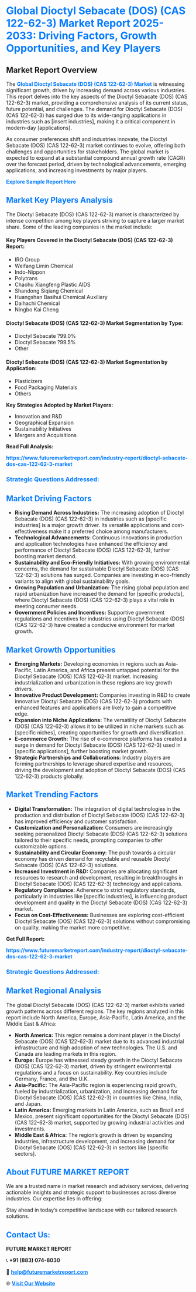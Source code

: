 <h1 style="color: #007BFF;">Global Dioctyl Sebacate (DOS) (CAS 122-62-3) Market Report 2025-2033: Driving Factors, Growth Opportunities, and Key Players</h1>

<section id="overview">
<h2>Market Report Overview</h2>
<p>The <a href="https://www.futuremarketreport.com/industry-report/dioctyl-sebacate-dos-cas-122-62-3-market" style="color: #007BFF; text-decoration: none;"><strong>Global Dioctyl Sebacate (DOS) (CAS 122-62-3) Market</strong></a> is witnessing significant growth, driven by increasing demand across various industries. This report delves into the key aspects of the Dioctyl Sebacate (DOS) (CAS 122-62-3) market, providing a comprehensive analysis of its current status, future potential, and challenges. The demand for Dioctyl Sebacate (DOS) (CAS 122-62-3) has surged due to its wide-ranging applications in industries such as [insert industries], making it a critical component in modern-day [applications].</p>
<p>As consumer preferences shift and industries innovate, the Dioctyl Sebacate (DOS) (CAS 122-62-3) market continues to evolve, offering both challenges and opportunities for stakeholders. The global market is expected to expand at a substantial compound annual growth rate (CAGR) over the forecast period, driven by technological advancements, emerging applications, and increasing investments by major players.</p>
</section>

<section id="overview">
<p><a href="https://www.futuremarketreport.com/request-sample/reportId=83733" style="color: #007BFF; text-decoration: none;"><strong>Explore Sample Report Here</strong></a></p>
</section>

<section id="key-players">
<h2 style="color: #007BFF;">Market Key Players Analysis</h2>
<p>The Dioctyl Sebacate (DOS) (CAS 122-62-3) market is characterized by intense competition among key players striving to capture a larger market share. Some of the leading companies in the market include:</p>
<h4>Key Players Covered in the Dioctyl Sebacate (DOS) (CAS 122-62-3) Report:</h4>
<ul><li>IRO Group</li><li>Weifang Limin Chemical</li><li>Indo-Nippon</li><li>Polytrans</li><li>Chaohu Xiangfeng Plastic AIDS</li><li>Shandong Siqiang Chemical</li><li>Huangshan Basihui Chemical Auxiliary</li><li>Daihachi Chemical</li><li>Ningbo Kai Cheng</li></ul>
<h4>Dioctyl Sebacate (DOS) (CAS 122-62-3) Market Segmentation by Type:</h4>
<ul><li>Dioctyl Sebacate ?99.0%</li><li>Dioctyl Sebacate ?99.5%</li><li>Other</li></ul>

<h4>Dioctyl Sebacate (DOS) (CAS 122-62-3) Market Segmentation by Application:</h4>
<ul><li>Plasticizers</li><li>Food Packaging Materials</li><li>Others</li></ul>
<p><strong>Key Strategies Adopted by Market Players:</strong></p>
<ul>
<li>Innovation and R&D</li>
<li>Geographical Expansion</li>
<li>Sustainability Initiatives</li>
<li>Mergers and Acquisitions</li>
</ul>
</section>

<section>
<p><strong>Read Full Analysis: </strong></p><a href="https://www.futuremarketreport.com/industry-report/dioctyl-sebacate-dos-cas-122-62-3-market" style="color: #007BFF; text-decoration: none;"><strong>https://www.futuremarketreport.com/industry-report/dioctyl-sebacate-dos-cas-122-62-3-market</strong></a>
<h3 style="color: #007BFF;">Strategic Questions Addressed:</h3>
</section>

<section id="driving-factors">
<h2 style="color: #007BFF;">Market Driving Factors</h2>
<ul>
<li><strong>Rising Demand Across Industries:</strong> The increasing adoption of Dioctyl Sebacate (DOS) (CAS 122-62-3) in industries such as [specific industries] is a major growth driver. Its versatile applications and cost-effectiveness make it a preferred choice among manufacturers.</li>
<li><strong>Technological Advancements:</strong> Continuous innovations in production and application technologies have enhanced the efficiency and performance of Dioctyl Sebacate (DOS) (CAS 122-62-3), further boosting market demand.</li>
<li><strong>Sustainability and Eco-Friendly Initiatives:</strong> With growing environmental concerns, the demand for sustainable Dioctyl Sebacate (DOS) (CAS 122-62-3) solutions has surged. Companies are investing in eco-friendly variants to align with global sustainability goals.</li>
<li><strong>Growing Population and Urbanization:</strong> The rising global population and rapid urbanization have increased the demand for [specific products], where Dioctyl Sebacate (DOS) (CAS 122-62-3) plays a vital role in meeting consumer needs.</li>
<li><strong>Government Policies and Incentives:</strong> Supportive government regulations and incentives for industries using Dioctyl Sebacate (DOS) (CAS 122-62-3) have created a conducive environment for market growth.</li>
</ul>
</section>

<section id="growth-opportunities">
<h2 style="color: #007BFF;">Market Growth Opportunities</h2>
<ul>
<li><strong>Emerging Markets:</strong> Developing economies in regions such as Asia-Pacific, Latin America, and Africa present untapped potential for the Dioctyl Sebacate (DOS) (CAS 122-62-3) market. Increasing industrialization and urbanization in these regions are key growth drivers.</li>
<li><strong>Innovative Product Development:</strong> Companies investing in R&D to create innovative Dioctyl Sebacate (DOS) (CAS 122-62-3) products with enhanced features and applications are likely to gain a competitive edge.</li>
<li><strong>Expansion into Niche Applications:</strong> The versatility of Dioctyl Sebacate (DOS) (CAS 122-62-3) allows it to be utilized in niche markets such as [specific niches], creating opportunities for growth and diversification.</li>
<li><strong>E-commerce Growth:</strong> The rise of e-commerce platforms has created a surge in demand for Dioctyl Sebacate (DOS) (CAS 122-62-3) used in [specific applications], further boosting market growth.</li>
<li><strong>Strategic Partnerships and Collaborations:</strong> Industry players are forming partnerships to leverage shared expertise and resources, driving the development and adoption of Dioctyl Sebacate (DOS) (CAS 122-62-3) products globally.</li>
</ul>
</section>

<section id="trending-factors">
<h2 style="color: #007BFF;">Market Trending Factors</h2>
<ul>
<li><strong>Digital Transformation:</strong> The integration of digital technologies in the production and distribution of Dioctyl Sebacate (DOS) (CAS 122-62-3) has improved efficiency and customer satisfaction.</li>
<li><strong>Customization and Personalization:</strong> Consumers are increasingly seeking personalized Dioctyl Sebacate (DOS) (CAS 122-62-3) solutions tailored to their specific needs, prompting companies to offer customizable options.</li>
<li><strong>Sustainability and Circular Economy:</strong> The push towards a circular economy has driven demand for recyclable and reusable Dioctyl Sebacate (DOS) (CAS 122-62-3) solutions.</li>
<li><strong>Increased Investment in R&D:</strong> Companies are allocating significant resources to research and development, resulting in breakthroughs in Dioctyl Sebacate (DOS) (CAS 122-62-3) technology and applications.</li>
<li><strong>Regulatory Compliance:</strong> Adherence to strict regulatory standards, particularly in industries like [specific industries], is influencing product development and quality in the Dioctyl Sebacate (DOS) (CAS 122-62-3) market.</li>
<li><strong>Focus on Cost-Effectiveness:</strong> Businesses are exploring cost-efficient Dioctyl Sebacate (DOS) (CAS 122-62-3) solutions without compromising on quality, making the market more competitive.</li>
</ul>
</section>

<section>
<p><strong>Get Full Report: </strong></p><a href="https://www.futuremarketreport.com/industry-report/dioctyl-sebacate-dos-cas-122-62-3-market" style="color: #007BFF; text-decoration: none;"><strong>https://www.futuremarketreport.com/industry-report/dioctyl-sebacate-dos-cas-122-62-3-market</strong></a>
<h3 style="color: #007BFF;">Strategic Questions Addressed:</h3>
</section>


<section id="regional-analysis">
<h2 style="color: #007BFF;">Market Regional Analysis</h2>
<p>The global Dioctyl Sebacate (DOS) (CAS 122-62-3) market exhibits varied growth patterns across different regions. The key regions analyzed in this report include North America, Europe, Asia-Pacific, Latin America, and the Middle East & Africa:</p>
<ul>
<li><strong>North America:</strong> This region remains a dominant player in the Dioctyl Sebacate (DOS) (CAS 122-62-3) market due to its advanced industrial infrastructure and high adoption of new technologies. The U.S. and Canada are leading markets in this region.</li>
<li><strong>Europe:</strong> Europe has witnessed steady growth in the Dioctyl Sebacate (DOS) (CAS 122-62-3) market, driven by stringent environmental regulations and a focus on sustainability. Key countries include Germany, France, and the U.K.</li>
<li><strong>Asia-Pacific:</strong> The Asia-Pacific region is experiencing rapid growth, fueled by industrialization, urbanization, and increasing demand for Dioctyl Sebacate (DOS) (CAS 122-62-3) in countries like China, India, and Japan.</li>
<li><strong>Latin America:</strong> Emerging markets in Latin America, such as Brazil and Mexico, present significant opportunities for the Dioctyl Sebacate (DOS) (CAS 122-62-3) market, supported by growing industrial activities and investments.</li>
<li><strong>Middle East & Africa:</strong> The region’s growth is driven by expanding industries, infrastructure development, and increasing demand for Dioctyl Sebacate (DOS) (CAS 122-62-3) in sectors like [specific sectors].</li>
</ul>
</section>

<footer>
<h2 style="color: #007BFF;">About FUTURE MARKET REPORT</h2>
<p>We are a trusted name in market research and advisory services, delivering actionable insights and strategic support to businesses across diverse industries. Our expertise lies in offering:</p>

<p>Stay ahead in today’s competitive landscape with our tailored research solutions.</p>

<h2 style="color: #007BFF;">Contact Us:</h2>
<p><strong>FUTURE MARKET REPORT</strong></p>
<p>📞 <strong>+91 (883) 074-8030</strong></p>
<p>📧 <strong><a href="mailto:help@futuremarketreport.com" style="color: #007BFF;">help@futuremarketreport.com</a></strong></p>
<p>🌐 <strong><a href="https://www.futuremarketreport.com/" style="color: #007BFF;">Visit Our Website</a></strong></p>
</footer>